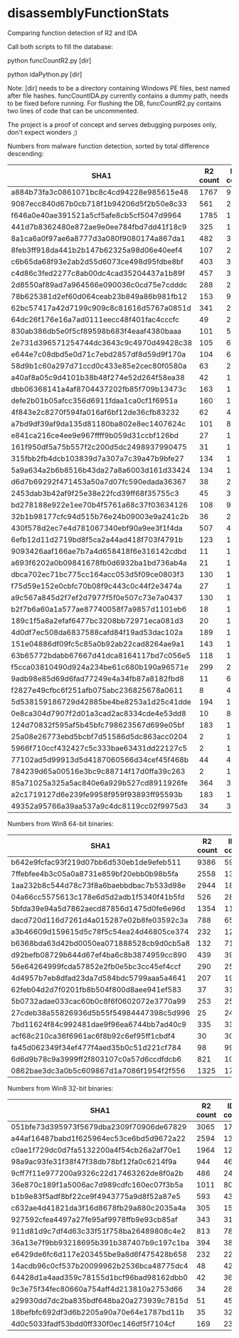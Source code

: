 # disassemblyFunctionStats
Comparing function detection of R2 and IDA

Call both scripts to fill the database:

python funcCountR2.py [dir]

python idaPython.py [dir]

Note:
[dir] needs to be a directory containing Windows PE files, best named after file hashes. 
funcCountIDA.py currently contains a dummy path, needs to be fixed before running.
For flushing the DB, funcCountR2.py contains two lines of code that can be uncommented. 

The project is a proof of concept and serves debugging purposes only, don't expect wonders ;)


Numbers from malware function detection, sorted by total difference descending:

| SHA1                                     | R2 count | IDA count | Diff | Percent |
|------------------------------------------|----------|-----------|------|---------|
| a884b73fa3c0861071bc8c4cd94228e985615e48 | 1767     | 960       | 807  | 0.46    |
| 9087ecc840d67b0cb718f1b94206d5f2b50e8c33 | 561      | 278       | 283  | 0.5     |
| f646a0e40ae391521a5cf5afe8cb5cf5047d9964 | 1785     | 1616      | 169  | 0.09    |
| 441d7b8362480e872ae9e0ee784fbd7dd41f18c9 | 325      | 195       | 130  | 0.4     |
| 8a1ca6a0f97ae6a8777d3a080f9080174a867da1 | 482      | 395       | 87   | 0.18    |
| 8feb3ff918da441b2b147b62325a98d06e40eef4 | 107      | 22        | 85   | 0.79    |
| c6b65da68f93e2ab2d55d6073ce498d95fdbe8bf | 403      | 325       | 78   | 0.19    |
| c4d86c3fed2277c8ab00dc4cad35204437a1b89f | 457      | 383       | 74   | 0.16    |
| 2d8550af89ad7a964566e090036c0cd75e7cdddc | 288      | 217       | 71   | 0.25    |
| 78b625381d2ef60d064ceab23b849a86b981fb12 | 153      | 91        | 62   | 0.41    |
| 62bc57417a42d7199c909c8c81616d5767a0851d | 341      | 291       | 50   | 0.15    |
| 64dc26f176e16a7ad0111eecc48f401fac4cccfc | 49       | 2         | 47   | 0.96    |
| 830ab386db5e0f5cf89598b683f4eaaf4380baaa | 101      | 55        | 46   | 0.46    |
| 2e731d396571254744dc3643c9c4970d49428c38 | 105      | 63        | 42   | 0.4     |
| e644e7c08dbd5e0d71c7ebd2857df8d59d9f170a | 104      | 63        | 41   | 0.39    |
| 58d9b1c60a297d71ccd0c433e85e2cec80f0580a | 63       | 27        | 36   | 0.57    |
| a40af8a05c9d4101b38b48f274e52d264f58ea38 | 42       | 10        | 32   | 0.76    |
| dbb06368141a4af8704437202fb85f709b13473c | 163      | 139       | 24   | 0.15    |
| defe2b01b05afcc356d6911fdaa1ca0cf1f6951a | 160      | 139       | 21   | 0.13    |
| 4f843e2c8270f594fa016af6bf12de36cfb83232 | 62       | 43        | 19   | 0.31    |
| a7bd9df39af9da135d81180ba802e8ec1407624c | 101      | 82        | 19   | 0.19    |
| e841ca216ce4ee9e967ffff9b059d31ccbf126bd | 27       | 10        | 17   | 0.63    |
| 161f950df5a75b557f2c200d5dc2498937990475 | 31       | 16        | 15   | 0.48    |
| 315fbb2fb4dcb103839d7a307a7c39a47b9bfe27 | 134      | 120       | 14   | 0.1     |
| 5a9a634a2b6b8516b43da27a8a6003d161d33424 | 134      | 120       | 14   | 0.1     |
| d6d7b69292f471453a50a7d07fc590edada36367 | 38       | 25        | 13   | 0.34    |
| 2453dab3b42af9f25e38e22fcd39ff68f35755c3 | 45       | 33        | 12   | 0.27    |
| bd278188e922e1ee70b4f5761a68c37f03634126 | 108      | 97        | 11   | 0.1     |
| 32b1b98177cfc94d515b76e24b09003e9a241c2b | 36       | 26        | 10   | 0.28    |
| 430f578d2ec7e4d781067340ebf90a9ee3f1f4da | 507      | 497       | 10   | 0.02    |
| 6efb12d11d2719bd8f5ca2a44ad418f703f4791b | 123      | 113       | 10   | 0.08    |
| 9093426aaf166ae7b7a4d658418f6e316142cdbd | 11       | 1         | 10   | 0.91    |
| a693f6202a0b09841678fb0d6932ba1bd736ab4a | 21       | 11        | 10   | 0.48    |
| dbca702ec71bc775cc164acc053d5f09ce0803f3 | 130      | 121       | 9    | 0.07    |
| f75d59e152e0cbfc70b08f9c443c0c44f2e3474a | 27       | 18        | 9    | 0.33    |
| a9c567a845d2f7ef2d7977f5f0e507c73e7a0437 | 130      | 122       | 8    | 0.06    |
| b2f7b6a60a1a577ae87740058f7a9857d1101eb6 | 18       | 10        | 8    | 0.44    |
| 189c1f5a8a2efaf6477bc3208bb72971eca081d3 | 20       | 13        | 7    | 0.35    |
| 4d0df7ec508da6837588cafd84f19ad53dac102a | 189      | 182       | 7    | 0.04    |
| 151e04886df09fc5c85a0b92ab22cad8264ae9a1 | 143      | 137       | 6    | 0.04    |
| 63b65772bdabb67667d41dca8164117bd7c056e5 | 118      | 112       | 6    | 0.05    |
| f5cca03810490d924a234be61c680b190a96571e | 299      | 293       | 6    | 0.02    |
| 9adb98e85d69d6fad77249e4a34fb87a8182fbd8 | 11       | 6         | 5    | 0.45    |
| f2827e49cfbc6f251afb075abc236825678a0611 | 8        | 4         | 4    | 0.5     |
| 5d538159186729d42885be4be8253a1d25c41dde | 194      | 191       | 3    | 0.02    |
| 0e8ca304d7907f2d01a3cad2ac8334cde4e53dd8 | 10       | 8         | 2    | 0.2     |
| 124d70832f595af5b45bfc798623567d699e05bf | 183      | 182       | 1    | 0.01    |
| 25a08e26773ebd5bcbf7d51586d5dc863acc0204 | 2        | 1         | 1    | 0.5     |
| 5966f710ccf432427c5c333bae63431dd22127c5 | 2        | 1         | 1    | 0.5     |
| 77102ad5d99913d5d4187060566d34cef45f468b | 44       | 43        | 1    | 0.02    |
| 784239d65a00516e3bc9c88714f17d0ffa39c263 | 2        | 1         | 1    | 0.5     |
| 85a71025a325a5ac840e6a929b527cd8911926fe | 364      | 363       | 1    | 0.0     |
| a2c1719127d6e239fe9958f959f93893ff95593b | 183      | 182       | 1    | 0.01    |
| 49352a95766a39aa537a9c4dc8119cc02f9975d3 | 34       | 38        | -4   | -0.12   |

Numbers from Win8 64-bit binaries:

| SHA1                                     | R2 count | IDA count | Diff | Percent |
|------------------------------------------|----------|-----------|------|---------|
| b642e9fcfac93f219d07bb6d530eb1de9efeb511 | 9386     | 5911      | 3475 | 0.37    |
| 7ffebfee4b3c05a0a8731e859bf20ebb0b98b5fa | 2558     | 1355      | 1203 | 0.47    |
| 1aa232b8c544d78c73f8a6baebbdbac7b533d98e | 2944     | 1802      | 1142 | 0.39    |
| 04a66cc5575613c178e6d5d2adb1f5340f41b5fd | 526      | 282       | 244  | 0.46    |
| 5bfda39e94a5d7862aecd87856d1475d0fe6e96d | 1354     | 1194      | 160  | 0.12    |
| dacd720d116d7261d4a015287e02b8fe03592c3a | 788      | 659       | 129  | 0.16    |
| a3b46609d159615d5c78f5c54ea24d46805ce374 | 232      | 124       | 108  | 0.47    |
| b6368bda63d42bd0050ea071888528cb9d0cb5a8 | 132      | 71        | 61   | 0.46    |
| d92befb08729b644d67ef4ba6c8b3874959cc890 | 439      | 391       | 48   | 0.11    |
| 56e64264999fcda57852e2fb0e5bc3cc45ef4ccf | 290      | 253       | 37   | 0.13    |
| 4d4957b7eb8dfad23da7d584bdc5799aaa5a4641 | 207      | 196       | 11   | 0.05    |
| 62feb04d2d7f0201fb8b504f800d8aee941ef583 | 37       | 31        | 6    | 0.16    |
| 5b0732adae033cac60b0c8f6f0602072e3770a99 | 253      | 250       | 3    | 0.01    |
| 27cdeb38a55826936d5b55f54984447398c5d996 | 25       | 24        | 1    | 0.04    |
| 7bd11624f84c992481dae9f96ea6744bb7ad40c9 | 335      | 335       | 0    | 0.0     |
| acf68c210ca36f6961ac6f8b92c6ef95ff1cbdf4 | 30       | 30        | 0    | 0.0     |
| fa45d062349f34ef477f4aed35b0c51d221cf784 | 98       | 99        | -1   | -0.01   |
| 6d6d9b78c9a3999ff2f803107c0a57d6ccdfdcb6 | 821      | 1038      | -217 | -0.26   |
| 0862bae3dc3a0b5c609867d1a7086f1954f2f556 | 1325     | 1751      | -426 | -0.32   |

Numbers from Win8 32-bit binaries:

| SHA1                                     | R2 count | IDA count | Diff | Percent |
|------------------------------------------|----------|-----------|------|---------|
| 051bfe73d395973f5679dba2309f70906de67829 | 3065     | 1740      | 1325 | 0.43    |
| a44af16487babd1f625964ec53ce6bd5d9672a22 | 2594     | 1373      | 1221 | 0.47    |
| c0ae1f729dc0d7fa5132200a4f54cb26a2af70e1 | 1964     | 1256      | 708  | 0.36    |
| 98a9ac93fe31f38f47f38db78bf12fa0c6214f9a | 944      | 467       | 477  | 0.51    |
| 9cff7f11e977200a9326c22d17463262de8f0a2b | 486      | 245       | 241  | 0.5     |
| 36e870c189f1a5006ac7d989cdfc160ec07f3b5a | 1011     | 805       | 206  | 0.2     |
| b1b9e83f5adf8bf22ce9f4943775a9d8f52a87e5 | 593      | 434       | 159  | 0.27    |
| c632ae4d41821da3f16d8678fb29a880c2035a4a | 305      | 158       | 147  | 0.48    |
| 927592cfea4497a27fe95af9978ffb9e93cb85af | 343      | 317       | 26   | 0.08    |
| 911d81d9c7df4d63c33f51f758ba26489808c4e2 | 813      | 788       | 25   | 0.03    |
| 36a13e7f9bb93218695b391b387407b9c197c1ba | 394      | 380       | 14   | 0.04    |
| e6429de6fc6d117e203455be9a8d6f475428b658 | 232      | 222       | 10   | 0.04    |
| 14acdb96c0cf537b20099962b2536bca48775dc4 | 48       | 42        | 6    | 0.13    |
| 64428d1a4aad359c78155d1bcf96bad98162dbb0 | 42       | 36        | 6    | 0.14    |
| 9c3e75f34fec80660a754aff4d213810a2753d66 | 34       | 28        | 6    | 0.18    |
| a29930dd7dc2ba835bdf648ba20a273939c7815d | 51       | 45        | 6    | 0.12    |
| 18befbfc692df3d6b2205a90a70e64e1787bd11b | 35       | 32        | 3    | 0.09    |
| 4d0c5033fadf53bdd0ff330f0ec146df5f7104cf | 169      | 233       | -64  | -0.38   |
